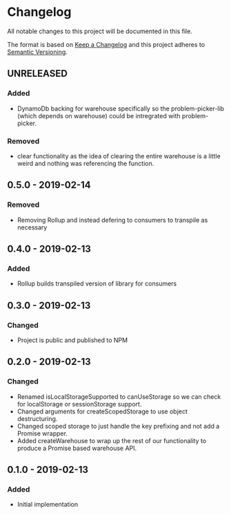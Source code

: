 # Changelog

All notable changes to this project will be documented in this file.

The format is based on [Keep a Changelog](http://keepachangelog.com) and this project adheres to [Semantic Versioning](http://semver.org).

## UNRELEASED

### Added

- DynamoDb backing for warehouse specifically so the problem-picker-lib (which depends on warehouse) could be intregrated with problem-picker.

### Removed

- clear functionality as the idea of clearing the entire warehouse is a little weird and nothing was referencing the function.

## 0.5.0 - 2019-02-14

### Removed

- Removing Rollup and instead defering to consumers to transpile as necessary

## 0.4.0 - 2019-02-13

### Added

- Rollup builds transpiled version of library for consumers

## 0.3.0 - 2019-02-13

### Changed

- Project is public and published to NPM

## 0.2.0 - 2019-02-13

### Changed

- Renamed isLocalStorageSupported to canUseStorage so we can check for localStorage or sessionStorage support.
- Changed arguments for createScopedStorage to use object destructuring.
- Changed scoped storage to just handle the key prefixing and not add a Promise wrapper.
- Added createWarehouse to wrap up the rest of our functionality to produce a Promise based warehouse API.

## 0.1.0 - 2019-02-13

### Added

- Initial implementation

